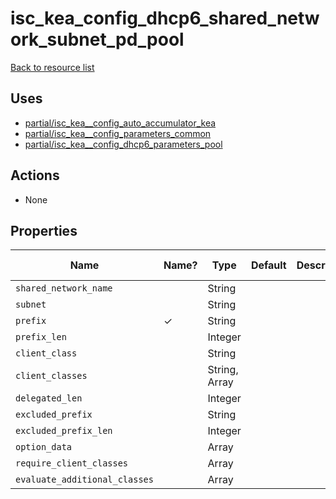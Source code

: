 # isc_kea_config_dhcp6_shared_network_subnet_pd_pool

[Back to resource list](../README.md#resources)

## Uses

- [partial/isc_kea__config_auto_accumulator_kea](partial/isc_kea__config_auto_accumulator_kea.md)
- [partial/isc_kea__config_parameters_common](partial/isc_kea__config_parameters_common.md)
- [partial/isc_kea__config_dhcp6_parameters_pool](partial/isc_kea__config_dhcp6_parameters_pool.md)

## Actions

- None

## Properties

| Name                          | Name? | Type          | Default | Description | Allowed Values |
| ----------------------------- | ----- | ------------- | ------- | ----------- | -------------- |
| `shared_network_name`         |       | String        |         |             |                |
| `subnet`                      |       | String        |         |             |                |
| `prefix`                      | ✓     | String        |         |             |                |
| `prefix_len`                  |       | Integer       |         |             |                |
| `client_class`                |       | String        |         |             |                |
| `client_classes`              |       | String, Array |         |             |                |
| `delegated_len`               |       | Integer       |         |             |                |
| `excluded_prefix`             |       | String        |         |             |                |
| `excluded_prefix_len`         |       | Integer       |         |             |                |
| `option_data`                 |       | Array         |         |             |                |
| `require_client_classes`      |       | Array         |         |             |                |
| `evaluate_additional_classes` |       | Array         |         |             |                |
